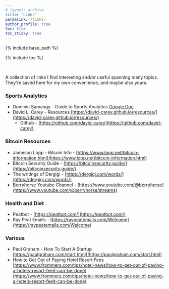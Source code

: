 ```yaml
---
# layout: archive
title: "Links"
permalink: /links/
author_profile: true
toc: true
toc_sticky: true
---
```

{% include base_path %}

{% include toc %}

<br>

A collection of links I find interesting and/or useful spanning many topics. They're saved here for my own convenience, and maybe also yours. 

### Sports Analytics

* Dominic Samangy - Guide to Sports Analytics [Google Doc](https://docs.google.com/spreadsheets/u/0/d/1LPe8xYduoep9qCrNzBGdJHaHZ8dnmdHNnu7UXZKzawU/htmlview#)
* David L. Carey - Resources [https://david-carey.github.io/resources/](https://david-carey.github.io/resources/)
    * Github - [https://github.com/david-carey](https://github.com/david-carey)

### Bitcoin Resources

* Jameson Lopp - Bitcoin Info - [https://www.lopp.net/bitcoin-information.html](https://www.lopp.net/bitcoin-information.html)
* Bitcoin Security Guide - [https://bitcoinsecurity.guide/](https://bitcoinsecurity.guide/)
* The writings of Dergigi - [https://dergigi.com/words/](https://dergigi.com/words/)
* Berryhorse Youtube Channel - [https://www.youtube.com/@berryhorse](https://www.youtube.com/@berryhorse/streams)

### Health and Diet

* Peatbot - [https://peatbot.com/](https://peatbot.com/)
* Ray Peat Emails - [https://raypeatemails.com/Welcome](https://raypeatemails.com/Welcome)

### Various

* Paul Graham - How To Start A Startup [https://paulgraham.com/start.html](https://paulgraham.com/start.html)
* How to Get Out of Paying Hotel Resort Fees [https://www.frommers.com/tips/hotel-news/how-to-get-out-of-paying-a-hotels-resort-feeit-can-be-done](https://www.frommers.com/tips/hotel-news/how-to-get-out-of-paying-a-hotels-resort-feeit-can-be-done)
